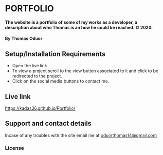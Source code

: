 # PORTFOLIO
#### The website is a portfolio of some of my works as a developer, a description about who Thomas is an how he could be reached. © 2020.
#### By **Thomas Oduor**
## Setup/Installation Requirements
* Open the live link
* To view a project scroll to the view button associated to it and click to be redirected to the project.
* Click on the social media buttons to contact me.
## Live link 
https://kadas36.github.io/Portfolio/
## Support and contact details
Incase of any troubles with the site email me at oduorthomas14@gmail.com
### License
